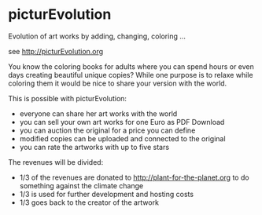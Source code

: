 # picturEvolution
Evolution of art works by adding, changing, coloring ...

see http://picturEvolution.org

You know the coloring books for adults where you can spend hours or even days creating beautiful unique copies?
While one purpose is to relaxe while coloring them it would be nice to share your version with the world.

This is possible with picturEvolution:
  * everyone can share her art works with the world
  * you can sell your own art works for one Euro as PDF Download
  * you can auction the original for a price you can define
  * modified copies can be uploaded and connected to the original
  * you can rate the artworks with up to five stars

The revenues will be divided: 
  * 1/3 of the revenues are donated to http://plant-for-the-planet.org to do something against the climate change 
  * 1/3 is used for further development and hosting costs
  * 1/3 goes back to the creator of the artwork
